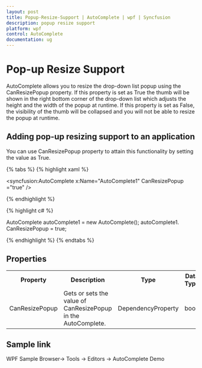 ```yaml
---
layout: post
title: Popup-Resize-Support | AutoComplete | wpf | Syncfusion
description: popup resize support
platform: wpf
control: AutoComplete
documentation: ug
---
```


# Pop-up Resize Support

AutoComplete allows you to resize the drop-down list popup using the CanResizePopup property. If this property is set as True the thumb will be shown in the right bottom corner of the drop-down list which adjusts the height and the width of the popup at runtime. If this property is set as False, the visibility of the thumb will be collapsed and you will not be able to resize the popup at runtime. 

## Adding pop-up resizing support to an application 

You can use CanResizePopup property to attain this functionality by setting the value as True.

{% tabs %}
{% highlight xaml %}

<syncfusion:AutoComplete x:Name="AutoComplete1" CanResizePopup ="true" />

{% endhighlight %}

{% highlight c# %}

AutoComplete autoComplete1 = new AutoComplete();
autoComplete1. CanResizePopup = true;

{% endhighlight %}
{% endtabs %}

## Properties

<table>
<tr>
<th>
Property </th><th>
Description </th><th>
Type </th><th>
Data Type </th><th>
Reference links </th></tr>
<tr>
<td>
CanResizePopup</td><td>
Gets or sets the value of CanResizePopup in the AutoComplete.</td><td>
DependencyProperty</td><td>
bool</td><td>
</td></tr>
</table>

## Sample link

WPF Sample Browser-> Tools -> Editors -> AutoComplete Demo
